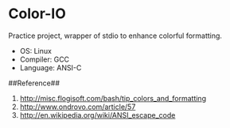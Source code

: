 Color-IO
========

Practice project, wrapper of stdio to enhance colorful formatting.

- OS: Linux
- Compiler: GCC
- Language: ANSI-C


##Reference##
1. http://misc.flogisoft.com/bash/tip_colors_and_formatting
2. http://www.ondrovo.com/article/57
3. http://en.wikipedia.org/wiki/ANSI_escape_code
